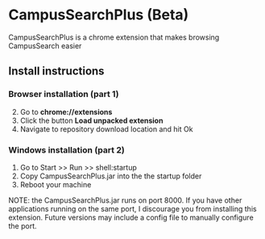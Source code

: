 # CampusSearchPlus (Beta)
CampusSearchPlus is a chrome extension that makes browsing CampusSearch easier
## Install instructions
### Browser installation (part 1)
2. Go to __chrome://extensions__
3. Click the button __Load unpacked extension__
4. Navigate to repository download location and hit Ok

### Windows installation (part 2)
1. Go to Start >> Run >> shell:startup
2. Copy CampusSearchPlus.jar into the the startup folder
3. Reboot your machine

NOTE: the CampusSearchPlus.jar runs on port 8000. If you have other applications running on the same port, I discourage you from installing this extension. Future versions may include a config file to manually configure the port.
